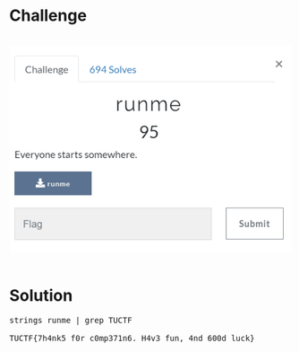 # Challenge #
<br>![alt text](pwn1.png)
<br><br>
# Solution #
<pre>
strings runme | grep TUCTF

TUCTF{7h4nk5_f0r_c0mp371n6._H4v3_fun,_4nd_600d_luck}
</pre>


